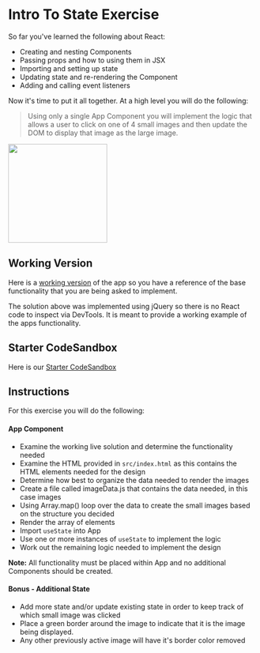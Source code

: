 # Intro To State Exercise

So far you've learned the following about React:

- Creating and nesting Components
- Passing props and how to using them in JSX
- Importing and setting up state
- Updating state and re-rendering the Component
- Adding and calling event listeners

Now it's time to put it all together. At a high level you will do the following:

> Using only a single App Component you will implement the logic that allows a user to click on one of 4 small images and then update the DOM to display that image as the large image.

<img src="https://i.imgur.com/M3xQbYR.jpg" width=200/>

## Working Version
Here is a [working version](https://codepen.io/jkeohan/live/850f8454693590e9772f8d0f6c2f44c8) of the app so you have a reference of the base functionality that you are being asked to implement. 

The solution above was implemented using jQuery so there is no React code to inspect via DevTools.  It is meant to provide a working example of the apps functionality. 

## Starter CodeSandbox
Here is our [Starter CodeSandbox](https://codesandbox.io/s/rctr-9-8-20-react-cities-starter-kpsk5)


## Instructions
For this exercise you will do the following:

#### App Component
- Examine the working live solution and determine the functionality needed
- Examine the HTML provided in `src/index.html` as this contains the HTML elements needed for the design
- Determine how best to organize the data needed to render the images
- Create a file called imageData.js that contains the data needed, in this case images
- Using Array.map() loop over the data to create the small images based on the structure you decided
- Render the array of elements 
- Import `useState` into App
- Use one or more instances of `useState` to implement the logic
- Work out the remaining logic needed to implement the design

**Note:** All functionality must be placed within App and no additional Components should be created. 


#### Bonus - Additional State

- Add more state and/or update existing state in order to keep track of which small image was clicked
- Place a green border around the image to indicate that it is the image being displayed.
- Any other previously active image will have it's border color removed
